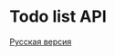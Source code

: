 # Todo list API
[Русская версия](https://github.com/BananfonBan/Todo-list-API/blob/main/dosc/ru/README.md)
